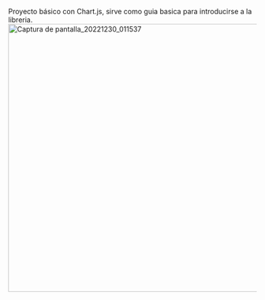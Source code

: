 Proyecto básico con Chart.js, sirve como guia basica para introducirse a la libreria.
<img width="543" alt="Captura de pantalla_20221230_011537" src="https://user-images.githubusercontent.com/72671322/210034131-702c87da-4f14-4cbb-ad58-bbaa3a66f983.png">
